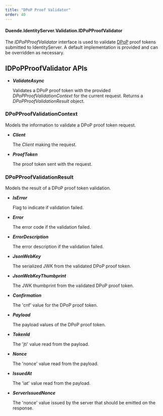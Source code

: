 ```yaml
---
title: "DPoP Proof Validator"
order: 40
---
```


#### Duende.IdentityServer.Validation.IDPoPProofValidator

The *IDPoPProofValidator* interface is used to validate [DPoP](../tokens/pop/dpop) proof tokens submitted to IdentityServer.
A default implementation is provided and can be overridden as necessary.

## IDPoPProofValidator APIs

* ***ValidateAsync***
    
    Validates a DPoP proof token with the provided *DPoPProofValidationContext* for the current request.
    Returns a *DPoPProofValidationResult* object.


### DPoPProofValidationContext
Models the information to validate a DPoP proof token request.

* ***Client***
    
    The *Client* making the request.

* ***ProofToken***
    
    The proof token sent with the request.

### DPoPProofValidationResult
Models the result of a DPoP proof token validation.

* ***IsError***
    
    Flag to indicate if validation failed.

* ***Error***
    
    The error code if the validation failed.

* ***ErrorDescription***
    
    The error description if the validation failed.

* ***JsonWebKey***
    
    The serialized JWK from the validated DPoP proof token.

* ***JsonWebKeyThumbprint***
    
    The JWK thumbprint from the validated DPoP proof token.

* ***Confirmation***
    
    The 'cnf' value for the DPoP proof token.

* ***Payload***
    
    The payload values of the DPoP proof token.

* ***TokenId***
    
    The 'jti' value read from the payload.

* ***Nonce***
    
    The 'nonce' value read from the payload.

* ***IssuedAt***
    
    The 'iat' value read from the payload.

* ***ServerIssuedNonce***
    
    The 'nonce' value issued by the server that should be emitted on the response.
